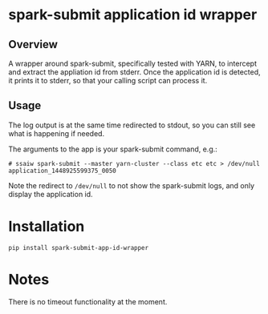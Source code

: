 # spark-submit application id wrapper

## Overview

A wrapper around spark-submit, specifically tested with YARN, to intercept and
extract the appliation id from stderr. Once the application id is detected, it
prints it to stderr, so that your calling script can process it.

## Usage

The log output is at the same time redirected to stdout, so you can still see
what is happening if needed.


The arguments to the app is your spark-submit command, e.g.:
```
# ssaiw spark-submit --master yarn-cluster --class etc etc > /dev/null
application_1448925599375_0050
```

Note the redirect to `/dev/null` to not show the spark-submit logs, and only
display the application id.

# Installation

```
pip install spark-submit-app-id-wrapper
```

# Notes

There is no timeout functionality at the moment.
